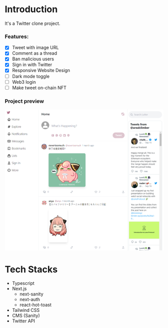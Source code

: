 # Introduction

It's a Twitter clone project.

### Features:

- [x] Tweet with image URL
- [x] Comment as a thread
- [x] Ban malicious users
- [x] Sign in with Twitter
- [x] Responsive Website Design
- [ ] Dark mode toggle
- [ ] Web3 login
- [ ] Make tweet on-chain NFT

### Project preview

![project preview](./project_preview.PNG)

# Tech Stacks

- Typescript
- Next.js
  - next-sanity
  - next-auth
  - react-hot-toast
- Tailwind CSS
- CMS (Sanity)
- Twitter API
